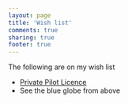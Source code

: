 ```yaml
---
layout: page
title: 'Wish list'
comments: true
sharing: true
footer: true
---
```


The following are on my wish list

* [Private Pilot Licence][ppl]
* See the blue globe from above


[ppl]: http://en.wikipedia.org/wiki/Private_Pilot_License "Private Pilot Licence"